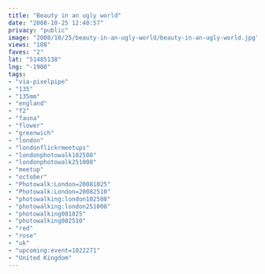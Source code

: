 ```yaml
---
title: "Beauty in an ugly world"
date: "2008-10-25 12:40:57"
privacy: "public"
image: "2008/10/25/beauty-in-an-ugly-world/beauty-in-an-ugly-world.jpg"
views: "108"
faves: "2"
lat: "51485138"
lng: "-1900"
tags:
- "via-pixelpipe"
- "135"
- "135mm"
- "england"
- "f2"
- "fauna"
- "flower"
- "greenwich"
- "london"
- "londonflickrmeetups"
- "londonphotowalk102508"
- "londonphotowalk251008"
- "meetup"
- "october"
- "Photowalk:London=20081025"
- "Photowalk:London=20082510"
- "photowalking:london102508"
- "photowalking:london251008"
- "photowalking081025"
- "photowalking082510"
- "red"
- "rose"
- "uk"
- "upcoming:event=1022271"
- "United Kingdom"
---
```

<a href="/photos/2008/10/25/beauty-in-an-ugly-world"></a>
